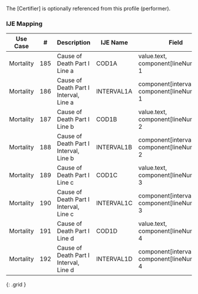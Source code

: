 The [Certifier] is optionally referenced from this profile (performer).
### IJE Mapping

| **Use Case** |  **#**   |  **Description**  | **IJE Name**  |  **Field**  |  **Type**  | **Value Set**  |
| :---------: | --------------- | ------------ | ------------- | ---------- | ---------- | -------------- |
| Mortality | 185 | Cause of Death Part I Line a | COD1A | value.text,   component[lineNumber] = 1 |string(120) |- |
| Mortality | 186 | Cause of Death Part I Interval, Line a | INTERVAL1A | component[interval].value, component[lineNumber] = 1 |string(20) |- |
| Mortality | 187 | Cause of Death Part I Line b | COD1B | value.text,   component[lineNumber] = 2 |string(120) |- |
| Mortality | 188 | Cause of Death Part I Interval, Line b | INTERVAL1B | component[interval].value, component[lineNumber] = 2 |string(20) |- |
| Mortality | 189 | Cause of Death Part I Line c | COD1C | value.text,   component[lineNumber] = 3 |string(120) |- |
| Mortality | 190 | Cause of Death Part I Interval, Line c | INTERVAL1C | component[interval].value, component[lineNumber] = 3 |string(20) |- |
| Mortality | 191 | Cause of Death Part I Line d | COD1D | value.text,   component[lineNumber] = 4 |string(120) |- |
| Mortality | 192 | Cause of Death Part I Interval, Line d | INTERVAL1D | component[interval].value, component[lineNumber] = 4 |string(20) |- |
{: .grid }
